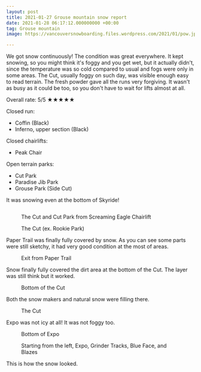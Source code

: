 ```yaml
---
layout: post
title: 2021-01-27 Grouse mountain snow report
date: 2021-01-28 06:17:12.000000000 +00:00
tag: Grouse mountain
image: https://vancouversnowboarding.files.wordpress.com/2021/01/pow.jpg

---
```

<!-- wp:paragraph -->
<p>We got snow continuously! The condition was great everywhere. It kept snowing, so you might think it's foggy and you get wet, but it actually didn't, since the temperature was so cold compared to usual and fogs were only in some areas. The Cut, usually foggy on such day, was visible enough easy to read terrain. The fresh powder gave all the runs very forgiving. It wasn't as busy as it could be too, so you don't have to wait for lifts almost at all.</p>
<!-- /wp:paragraph -->

<!-- wp:paragraph -->
<p>Overall rate: 5/5 ★★★★★</p>
<!-- /wp:paragraph -->

<!-- wp:paragraph -->
<p>Closed run:</p>
<!-- /wp:paragraph -->

<!-- wp:list -->
<ul><li>Coffin (Black)</li><li>Inferno, upper section (Black)</li></ul>
<!-- /wp:list -->

<!-- wp:paragraph -->
<p>Closed chairlifts:</p>
<!-- /wp:paragraph -->

<!-- wp:list -->
<ul><li>Peak Chair</li></ul>
<!-- /wp:list -->

<!-- wp:paragraph -->
<p>Open terrain parks:</p>
<!-- /wp:paragraph -->

<!-- wp:list -->
<ul><li>Cut Park</li><li>Paradise Jib Park</li><li>Grouse Park (Side Cut)</li></ul>
<!-- /wp:list -->

<!-- wp:paragraph -->
<p>It was snowing even at the bottom of Skyride!</p>
<!-- /wp:paragraph -->

<!-- wp:image {"id":371,"sizeSlug":"large","linkDestination":"none"} -->
<figure class="wp-block-image size-large"><img src="https://vancouversnowboarding.files.wordpress.com/2021/01/grouse-road.jpg?w=1024" alt="" class="wp-image-371" /></figure>
<!-- /wp:image -->

<!-- wp:image {"id":372,"sizeSlug":"large","linkDestination":"none"} -->
<figure class="wp-block-image size-large"><img src="https://vancouversnowboarding.files.wordpress.com/2021/01/pxl_20210127_201033081.jpg" alt="" class="wp-image-372" /><figcaption>The Cut and Cut Park from Screaming Eagle  Chairlift</figcaption></figure>
<!-- /wp:image -->

<!-- wp:image {"id":374,"sizeSlug":"large","linkDestination":"none"} -->
<figure class="wp-block-image size-large"><img src="https://vancouversnowboarding.files.wordpress.com/2021/01/pxl_20210127_201000987.jpg" alt="" class="wp-image-374" /><figcaption>The Cut (ex. Rookie Park)</figcaption></figure>
<!-- /wp:image -->

<!-- wp:paragraph -->
<p>Paper Trail was finally fully covered by snow. As you can see some parts were still sketchy, it had very good condition at the most of areas.</p>
<!-- /wp:paragraph -->

<!-- wp:image {"id":375,"sizeSlug":"large","linkDestination":"none"} -->
<figure class="wp-block-image size-large"><img src="https://vancouversnowboarding.files.wordpress.com/2021/01/pxl_20210127_200816878.jpg" alt="" class="wp-image-375" /><figcaption>Exit from Paper Trail</figcaption></figure>
<!-- /wp:image -->

<!-- wp:paragraph -->
<p>Snow finally fully covered the dirt area at the bottom of the Cut. The layer was still think but it worked.</p>
<!-- /wp:paragraph -->

<!-- wp:image {"id":377,"sizeSlug":"large","linkDestination":"none"} -->
<figure class="wp-block-image size-large"><img src="https://vancouversnowboarding.files.wordpress.com/2021/01/pxl_20210127_200811832.jpg" alt="" class="wp-image-377" /><figcaption>Bottom of the Cut</figcaption></figure>
<!-- /wp:image -->

<!-- wp:paragraph -->
<p>Both the snow makers and natural snow were filling there.</p>
<!-- /wp:paragraph -->

<!-- wp:image {"id":379,"sizeSlug":"large","linkDestination":"none"} -->
<figure class="wp-block-image size-large"><img src="https://vancouversnowboarding.files.wordpress.com/2021/01/pxl_20210127_200919473.jpg" alt="" class="wp-image-379" /><figcaption>The Cut</figcaption></figure>
<!-- /wp:image -->

<!-- wp:paragraph -->
<p>Expo was not icy at all! It was not foggy too.</p>
<!-- /wp:paragraph -->

<!-- wp:image {"id":381,"sizeSlug":"large","linkDestination":"none"} -->
<figure class="wp-block-image size-large"><img src="https://vancouversnowboarding.files.wordpress.com/2021/01/pxl_20210127_192729204.jpg" alt="" class="wp-image-381" /><figcaption>Bottom of Expo</figcaption></figure>
<!-- /wp:image -->

<!-- wp:image {"id":383,"sizeSlug":"large","linkDestination":"none"} -->
<figure class="wp-block-image size-large"><img src="https://vancouversnowboarding.files.wordpress.com/2021/01/pxl_20210127_192733683.jpg" alt="" class="wp-image-383" /><figcaption>Starting from the left, Expo, Grinder Tracks, Blue Face, and Blazes</figcaption></figure>
<!-- /wp:image -->

<!-- wp:paragraph -->
<p>This is how the snow looked.</p>
<!-- /wp:paragraph -->

<!-- wp:image {"id":385,"sizeSlug":"large","linkDestination":"none"} -->
<figure class="wp-block-image size-large"><img src="https://vancouversnowboarding.files.wordpress.com/2021/01/pxl_20210127_192749176.jpg" alt="" class="wp-image-385" /></figure>
<!-- /wp:image -->
